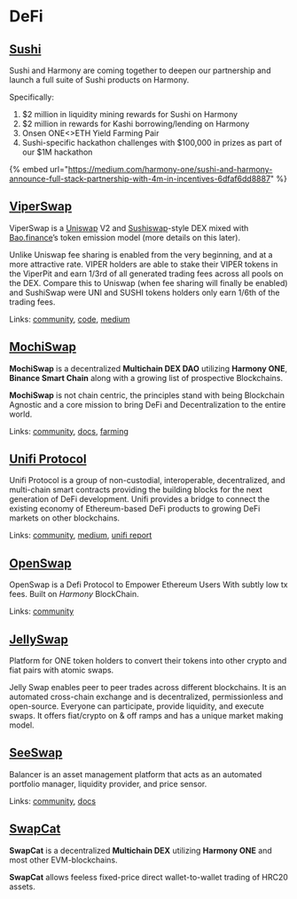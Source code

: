 # DeFi

## [Sushi](https://sushi.com)

Sushi and Harmony are coming together to deepen our partnership and launch a full suite of Sushi products on Harmony.

Specifically:

1. $2 million in liquidity mining rewards for Sushi on Harmony
2. $2 million in rewards for Kashi borrowing/lending on Harmony
3. Onsen ONE&lt;&gt;ETH Yield Farming Pair
4. Sushi-specific hackathon challenges with $100,000 in prizes as part of our $1M hackathon

{% embed url="https://medium.com/harmony-one/sushi-and-harmony-announce-full-stack-partnership-with-4m-in-incentives-6dfaf6dd8887" %}

## [ViperSwap](https://viperswap.one)

ViperSwap is a [Uniswap](http://uniswap.exchange/) V2 and [Sushiswap](https://www.sushi.com/)-style DEX mixed with [Bao.finance](https://www.bao.finance/)’s token emission model \(more details on this later\).

Unlike Uniswap fee sharing is enabled from the very beginning, and at a more attractive rate. VIPER holders are able to stake their VIPER tokens in the ViperPit and earn 1/3rd of all generated trading fees across all pools on the DEX. Compare this to Uniswap \(when fee sharing will finally be enabled\) and SushiSwap were UNI and SUSHI tokens holders only earn 1/6th of the trading fees.

Links: [community](https://t.me/VenomDAO), [code](https://github.com/VenomProtocol), [medium](https://venomdao.medium.com)

## [MochiSwap](https://one.mochiswap.io/)

**MochiSwap** is a decentralized **Multichain DEX DAO** utilizing **Harmony ONE**, **Binance Smart Chain** along with a growing list of prospective Blockchains.

**MochiSwap** is not chain centric, the principles stand with being Blockchain Agnostic and a core mission to bring DeFi and Decentralization to the entire world.

Links: [community](https://t.me/mochiswap), [docs](https://docs.mochiswap.io), [farming](https://harmony.mochiswap.io)

## [Unifi Protocol](https://harmony.unifiprotocol.com)

Unifi Protocol is a group of non-custodial, interoperable, decentralized, and multi-chain smart contracts providing the building blocks for the next generation of DeFi development. Unifi provides a bridge to connect the existing economy of Ethereum-based DeFi products to growing DeFi markets on other blockchains.

Links: [community](https://t.me/unifiprotocol), [medium](https://unifiprotocol.medium.com), [unifi report](https://unifi.report)

## [OpenSwap](https://app.openswap.one/)

OpenSwap is a Defi Protocol to Empower Ethereum Users With subtly low tx fees. Built on _Harmony_ BlockChain.

Links: [community](https://t.me/OpenSwap_Harmony)

## [JellySwap](https://app.jelly.market)

Platform for ONE token holders to convert their tokens into other crypto and fiat pairs with atomic swaps.

Jelly Swap enables peer to peer trades across different blockchains. It is an automated cross-chain exchange and is decentralized, permissionless and open-source. Everyone can participate, provide liquidity, and execute swaps. It offers fiat/crypto on & off ramps and has a unique market making model.

## [SeeSwap](https://seeswap.one)

Balancer is an asset management platform that acts as an automated portfolio manager, liquidity provider, and price sensor.

Links: [community](https://seeswap.one/telegram), [docs](https://seeswap.gitbook.io/)

## [SwapCat](https://swap.cat/)

**SwapCat** is a decentralized **Multichain DEX** utilizing **Harmony ONE** and most other EVM-blockchains.

**SwapCat** allows feeless fixed-price direct wallet-to-wallet trading of HRC20 assets.


